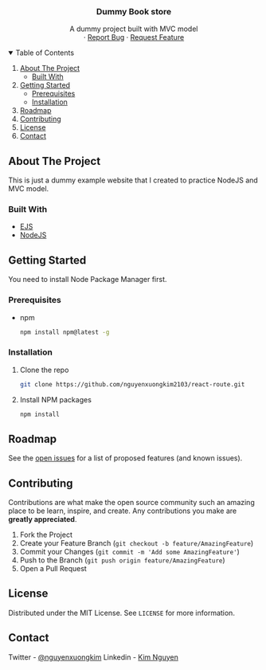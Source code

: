 <br />
<p align="center">
  <h3 align="center">Dummy Book store</h3>

  <p align="center">
    A dummy project built with MVC model
    <br />
    ·
    <a href="https://github.com/nguyenxuongkim2103/react-route/issues">Report Bug</a>
    ·
    <a href="https://github.com/nguyenxuongkim2103/react-route/issues">Request Feature</a>
  </p>
</p>



<!-- TABLE OF CONTENTS -->
<details open="open">
  <summary>Table of Contents</summary>
  <ol>
    <li>
      <a href="#about-the-project">About The Project</a>
      <ul>
        <li><a href="#built-with">Built With</a></li>
      </ul>
    </li>
    <li>
      <a href="#getting-started">Getting Started</a>
      <ul>
        <li><a href="#prerequisites">Prerequisites</a></li>
        <li><a href="#installation">Installation</a></li>
      </ul>
    </li>
    <li><a href="#roadmap">Roadmap</a></li>
    <li><a href="#contributing">Contributing</a></li>
    <li><a href="#license">License</a></li>
    <li><a href="#contact">Contact</a></li>
  </ol>
</details>



<!-- ABOUT THE PROJECT -->
## About The Project

This is just a dummy example website that I created to practice NodeJS and MVC model.

### Built With


* [EJS](https://ejs.co/)
* [NodeJS](https://nodejs.org/en/)



<!-- GETTING STARTED -->
## Getting Started

You need to install Node Package Manager first.

### Prerequisites


* npm
  ```sh
  npm install npm@latest -g
  ```

### Installation

1. Clone the repo
   ```sh
   git clone https://github.com/nguyenxuongkim2103/react-route.git
   ```
2. Install NPM packages
   ```sh
   npm install
   ```

<!-- ROADMAP -->
## Roadmap

See the [open issues](https://github.com/othneildrew/Best-README-Template/issues) for a list of proposed features (and known issues).



<!-- CONTRIBUTING -->
## Contributing

Contributions are what make the open source community such an amazing place to be learn, inspire, and create. Any contributions you make are **greatly appreciated**.

1. Fork the Project
2. Create your Feature Branch (`git checkout -b feature/AmazingFeature`)
3. Commit your Changes (`git commit -m 'Add some AmazingFeature'`)
4. Push to the Branch (`git push origin feature/AmazingFeature`)
5. Open a Pull Request



<!-- LICENSE -->
## License

Distributed under the MIT License. See `LICENSE` for more information.



<!-- CONTACT -->
## Contact

Twitter - [@nguyenxuongkim](https://twitter.com/nguyenxuongkim)
Linkedin - [Kim Nguyen](https://www.linkedin.com/in/kim-nguyen-xuong/)
